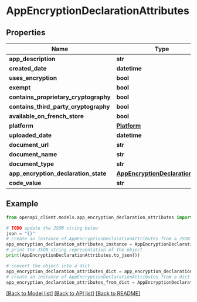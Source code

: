 # AppEncryptionDeclarationAttributes


## Properties

Name | Type | Description | Notes
------------ | ------------- | ------------- | -------------
**app_description** | **str** |  | [optional] 
**created_date** | **datetime** |  | [optional] 
**uses_encryption** | **bool** |  | [optional] 
**exempt** | **bool** |  | [optional] 
**contains_proprietary_cryptography** | **bool** |  | [optional] 
**contains_third_party_cryptography** | **bool** |  | [optional] 
**available_on_french_store** | **bool** |  | [optional] 
**platform** | [**Platform**](Platform.md) |  | [optional] 
**uploaded_date** | **datetime** |  | [optional] 
**document_url** | **str** |  | [optional] 
**document_name** | **str** |  | [optional] 
**document_type** | **str** |  | [optional] 
**app_encryption_declaration_state** | [**AppEncryptionDeclarationState**](AppEncryptionDeclarationState.md) |  | [optional] 
**code_value** | **str** |  | [optional] 

## Example

```python
from openapi_client.models.app_encryption_declaration_attributes import AppEncryptionDeclarationAttributes

# TODO update the JSON string below
json = "{}"
# create an instance of AppEncryptionDeclarationAttributes from a JSON string
app_encryption_declaration_attributes_instance = AppEncryptionDeclarationAttributes.from_json(json)
# print the JSON string representation of the object
print(AppEncryptionDeclarationAttributes.to_json())

# convert the object into a dict
app_encryption_declaration_attributes_dict = app_encryption_declaration_attributes_instance.to_dict()
# create an instance of AppEncryptionDeclarationAttributes from a dict
app_encryption_declaration_attributes_from_dict = AppEncryptionDeclarationAttributes.from_dict(app_encryption_declaration_attributes_dict)
```
[[Back to Model list]](../README.md#documentation-for-models) [[Back to API list]](../README.md#documentation-for-api-endpoints) [[Back to README]](../README.md)


